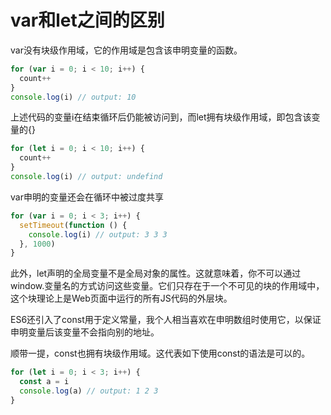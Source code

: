 # var和let之间的区别

var没有块级作用域，它的作用域是包含该申明变量的函数。
```javascript
for (var i = 0; i < 10; i++) {
  count++
}
console.log(i) // output: 10
```
上述代码的变量i在结束循环后仍能被访问到，而let拥有块级作用域，即包含该变量的{}
```javascript
for (let i = 0; i < 10; i++) {
  count++
}
console.log(i) // output: undefind
```
var申明的变量还会在循环中被过度共享
```javascript
for (var i = 0; i < 3; i++) {
  setTimeout(function () {
    console.log(i) // output: 3 3 3
  }, 1000)
}
```
此外，let声明的全局变量不是全局对象的属性。这就意味着，你不可以通过window.变量名的方式访问这些变量。它们只存在于一个不可见的块的作用域中，这个块理论上是Web页面中运行的所有JS代码的外层块。

ES6还引入了const用于定义常量，我个人相当喜欢在申明数组时使用它，以保证申明变量后该变量不会指向别的地址。

顺带一提，const也拥有块级作用域。这代表如下使用const的语法是可以的。
```javascript
for (let i = 0; i < 3; i++) {
  const a = i
  console.log(a) // output: 1 2 3
}
```
